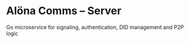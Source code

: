 <!-- Copyright (c) 2025 Yoma OÜ. All rights reserved. Licensed under AGPL-3.0. -->

# Alöna Comms – Server

Go microservice for signaling, authentication, DID management and P2P logic

